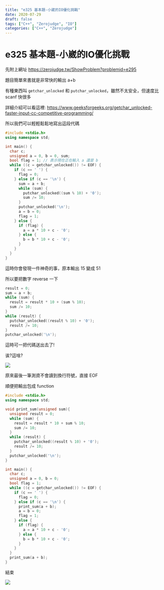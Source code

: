 ```yaml
---
title: "e325 基本題-小崴的IO優化挑戰"
date: 2020-07-29
draft: false
tags: ["C++", "Zerojudge", "IO"]
categories: ["C++", "Zerojudge"]
---
```


# e325 基本題-小崴的IO優化挑戰

先附上網址 https://zerojudge.tw/ShowProblem?problemid=e295

題目簡單來書就是非常快的輸出 a+b

有種東西叫 `getchar_unlocked` 和 `putchar_unlocked`，雖然不太安全，但速度比 scanf 快很多

詳細介紹可以看這裡: https://www.geeksforgeeks.org/getchar_unlocked-faster-input-cc-competitive-programming/

所以我們可以輕輕鬆鬆地寫出這段代碼

```c++
#include <stdio.h>
using namespace std;

int main() {
  char c;
  unsigned a = 0, b = 0, sum;
  bool flag = 1; // 表示現在正在輸入 a 還是 b
  while ((c = getchar_unlocked()) != EOF) {
    if (c == ' ') {
      flag = 0;
    } else if (c == '\n') {
      sum = a + b;
      while (sum) {
        putchar_unlocked((sum % 10) + '0');
        sum /= 10;
      }
      putchar_unlocked('\n');
      a = b = 0;
      flag = 1;
    } else {
      if (flag) {
        a = a * 10 + c - '0';
      } else {
        b = b * 10 + c - '0';
      }
    }
  }
}
```

這時你會發現一件神奇的事，原本輸出 15 變成 51

所以要把數字 reverse 一下

```c++
result = 0;
sum = a + b;
while (sum) {
  result = result * 10 + (sum % 10);
  sum /= 10;
}
while (result) {
  putchar_unlocked((result % 10) + '0');
  result /= 10;
}
putchar_unlocked('\n');
```

這時可一把代碼送出去了!

诶?這啥?

![](https://i.imgur.com/QNIg6WS.png)

原來最後一筆測資不會讀到換行符號，直接 EOF

順便把輸出包成 function

```c++
#include <stdio.h>
using namespace std;

void print_sum(unsigned sum){
  unsigned result = 0;
  while (sum) {
    result = result * 10 + sum % 10;
    sum /= 10;
  }
  while (result) {
    putchar_unlocked((result % 10) + '0');
    result /= 10;
  }
  putchar_unlocked('\n');
}

int main() {
  char c;
  unsigned a = 0, b = 0;
  bool flag = 1;
  while ((c = getchar_unlocked()) != EOF) {
    if (c == ' ') {
      flag = 0;
    } else if (c == '\n') {
      print_sum(a + b);
      a = b = 0;
      flag = 1;
    } else {
      if (flag) {
        a = a * 10 + c - '0';
      } else {
        b = b * 10 + c - '0';
      }
    }
  }
  print_sum(a + b);
}
```

結束

![](/img/e325-基本題-小崴的IO優化挑戰/AC.png)
